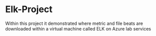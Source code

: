 # Elk-Project
Within this project it demonstrated where metric and file beats are downloaded within a virtual machine called ELK on Azure lab services
